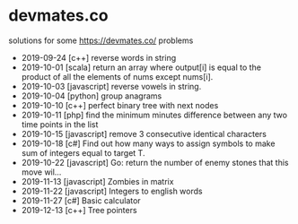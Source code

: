 # devmates.co
solutions for some https://devmates.co/ problems

- 2019-09-24	[c++] reverse words in string
- 2019-10-01	[scala] return an array where output[i] is equal to the product of all the elements of nums except nums[i].
- 2019-10-03	[javascript] reverse vowels in string. 
- 2019-10-04  [python] group anagrams
- 2019-10-10  [c++] perfect binary tree with next nodes
- 2019-10-11  [php] find the minimum minutes difference between any two
  time points in the list
- 2019-10-15	[javascript] remove 3 consecutive identical characters
- 2019-10-18	[c#] Find out how many ways to assign symbols to make sum of integers equal to target T.
- 2019-10-22  [javascript] Go: return the number of enemy stones that this move wil…
- 2019-11-13	[javascript] Zombies in matrix
- 2019-11-22  [javascript] Integers to english words
- 2019-11-27  [c#] Basic calculator
- 2019-12-13  [c++] Tree pointers
